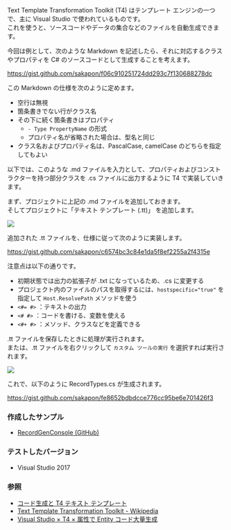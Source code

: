 Text Template Transformation Toolkit (T4) はテンプレート エンジンの一つで、主に Visual Studio で使われているものです。  
これを使うと、ソースコードやデータの集合などのファイルを自動生成できます。

今回は例として、次のような Markdown を記述したら、それに対応するクラスやプロパティを C# のソースコードとして生成することを考えます。

https://gist.github.com/sakapon/f06c910251724dd293c7f130688278dc

この Markdown の仕様を次のように定めます。
- 空行は無視
- 箇条書きでない行がクラス名
- その下に続く箇条書きはプロパティ
  - `- Type PropertyName` の形式
  - プロパティ名が省略された場合は、型名と同じ
- クラス名およびプロパティ名は、PascalCase, camelCase のどちらを指定してもよい

以下では、このような .md ファイルを入力として、プロパティおよびコンストラクターを持つ部分クラスを .cs ファイルに出力するように T4 で実装していきます。

まず、プロジェクトに上記の .md ファイルを追加しておきます。  
そしてプロジェクトに「テキスト テンプレート (.tt)」 を追加します。

![](https://github.com/sakapon/Samples-2018/blob/master/Images/TextTemplateSample/AddNewItem.png)

追加された .tt ファイルを、仕様に従って次のように実装します。

https://gist.github.com/sakapon/c6574bc3c84e1da5f8ef2255a2f4315e

注意点は以下の通りです。
- 初期状態では出力の拡張子が .txt になっているため、.cs に変更する
- プロジェクト内のファイルのパスを取得するには、`hostspecific="true"` を指定して `Host.ResolvePath` メソッドを使う
- `<#= #>` ：テキストの出力
- `<# #>` ：コードを書ける、変数を使える
- `<#+ #>` ：メソッド、クラスなどを定義できる

.tt ファイルを保存したときに処理が実行されます。  
または、.tt ファイルを右クリックして `カスタム ツールの実行` を選択すれば実行されます。

![](https://github.com/sakapon/Samples-2018/blob/master/Images/TextTemplateSample/RunCustomTool.png)

これで、以下のように RecordTypes.cs が生成されます。

https://gist.github.com/sakapon/fe8652bdbdcce776cc95be6e701426f3

### 作成したサンプル
- [RecordGenConsole (GitHub)](https://github.com/sakapon/Samples-2018/tree/master/TextTemplateSample/RecordGenConsole)

### テストしたバージョン
- Visual Studio 2017

### 参照
- [コード生成と T4 テキスト テンプレート](https://docs.microsoft.com/ja-jp/visualstudio/modeling/code-generation-and-t4-text-templates)
- [Text Template Transformation Toolkit - Wikipedia](https://ja.wikipedia.org/wiki/Text_Template_Transformation_Toolkit)
- [Visual Studio × T4 × 属性で Entity コード大量生成](https://qiita.com/matatabi_ux/items/f02b2dd6bbb92d39553f)
